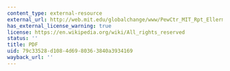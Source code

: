 ```yaml
---
content_type: external-resource
external_url: http://web.mit.edu/globalchange/www/PewCtr_MIT_Rpt_Ellerman.pdf
has_external_license_warning: true
license: https://en.wikipedia.org/wiki/All_rights_reserved
status: ''
title: PDF
uid: 79c33528-d108-4d69-8036-3840a3934169
wayback_url: ''
---
```

